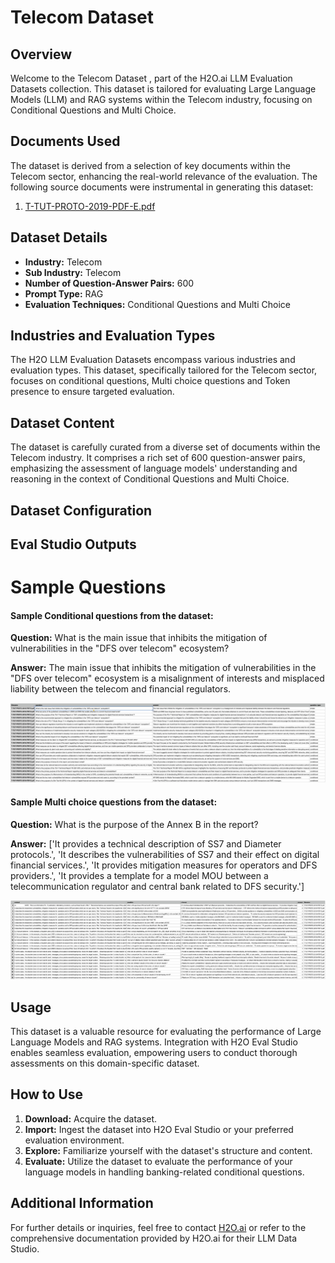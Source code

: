 # Telecom Dataset 

## Overview
Welcome to the Telecom Dataset , part of the H2O.ai LLM Evaluation Datasets collection. This dataset is tailored for evaluating Large Language Models (LLM) and RAG systems within the Telecom industry, focusing on Conditional Questions and Multi Choice.

## Documents Used
The dataset is derived from a selection of key documents within the Telecom sector, enhancing the real-world relevance of the evaluation. The following source documents were instrumental in generating this dataset:
1. [T-TUT-PROTO-2019-PDF-E.pdf](https://github.com/h2oai/h2o-evals/blob/main/telcom_eval/used_documents/T-TUT-PROTO-2019-PDF-E.pdf)

## Dataset Details
- **Industry:** Telecom
- **Sub Industry:** Telecom
- **Number of Question-Answer Pairs:** 600
- **Prompt Type:** RAG
- **Evaluation Techniques:** Conditional Questions and Multi Choice

## Industries and Evaluation Types
The H2O LLM Evaluation Datasets encompass various industries and evaluation types. This dataset, specifically tailored for the Telecom sector, focuses on conditional questions, Multi choice questions and Token presence to ensure targeted evaluation.

## Dataset Content
The dataset is carefully curated from a diverse set of documents within the Telecom industry. It comprises a rich set of 600 question-answer pairs, emphasizing the assessment of language models' understanding and reasoning in the context of Conditional Questions and Multi Choice.

## Dataset Configuration

## Eval Studio Outputs

# Sample Questions

#### Sample Conditional questions from the dataset:

**Question:** What is the main issue that inhibits the mitigation of vulnerabilities in the "DFS over telecom" ecosystem?

**Answer:** The main issue that inhibits the mitigation of vulnerabilities in the "DFS over telecom" ecosystem is a misalignment of interests and misplaced liability between the telecom and financial regulators.

![conditional_question_image](https://github.com/h2oai/h2o-evals/blob/main/telcom_eval/screenshots/question_type.png)

#### Sample Multi choice questions from the dataset:

**Question:** What is the purpose of the Annex B in the report?

**Answer:** ['It provides a technical description of SS7 and Diameter protocols.', 'It describes the vulnerabilities of SS7 and their effect on digital financial services.', 'It provides mitigation measures for operators and DFS providers.', 'It provides a template for a model MOU between a telecommunication regulator and central bank related to DFS security.']

![multi_choice_question_image](https://github.com/h2oai/h2o-evals/blob/main/telcom_eval/screenshots/multi_choice.png)

## Usage

This dataset is a valuable resource for evaluating the performance of Large Language Models and RAG systems. Integration with H2O Eval Studio enables seamless evaluation, empowering users to conduct thorough assessments on this domain-specific dataset.

## How to Use

1. **Download:** Acquire the dataset.
2. **Import:** Ingest the dataset into H2O Eval Studio or your preferred evaluation environment.
3. **Explore:** Familiarize yourself with the dataset's structure and content.
4. **Evaluate:** Utilize the dataset to evaluate the performance of your language models in handling banking-related conditional questions.

## Additional Information

For further details or inquiries, feel free to contact [H2O.ai](https://www.h2o.ai/) or refer to the comprehensive documentation provided by H2O.ai for their LLM Data Studio.

